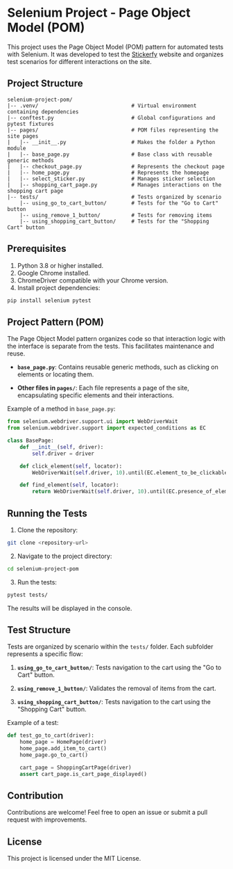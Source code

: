 # Selenium Project - Page Object Model (POM)

This project uses the Page Object Model (POM) pattern for automated tests with Selenium. It was developed to test the [Stickerfy](https://stickerfy.herokuapp.com/) website and organizes test scenarios for different interactions on the site.

## Project Structure

```
selenium-project-pom/
|-- .venv/                              # Virtual environment containing dependencies
|-- conftest.py                         # Global configurations and pytest fixtures
|-- pages/                              # POM files representing the site pages
|   |-- __init__.py                     # Makes the folder a Python module
|   |-- base_page.py                    # Base class with reusable generic methods
|   |-- checkout_page.py                # Represents the checkout page
|   |-- home_page.py                    # Represents the homepage
|   |-- select_sticker.py               # Manages sticker selection
|   |-- shopping_cart_page.py           # Manages interactions on the shopping cart page
|-- tests/                              # Tests organized by scenario
    |-- using_go_to_cart_button/        # Tests for the "Go to Cart" button
    |-- using_remove_1_button/          # Tests for removing items
    |-- using_shopping_cart_button/     # Tests for the "Shopping Cart" button
```

## Prerequisites

1. Python 3.8 or higher installed.
2. Google Chrome installed.
3. ChromeDriver compatible with your Chrome version.
4. Install project dependencies:

```bash
pip install selenium pytest
```

## Project Pattern (POM)

The Page Object Model pattern organizes code so that interaction logic with the interface is separate from the tests. This facilitates maintenance and reuse.

- **`base_page.py`**:
  Contains reusable generic methods, such as clicking on elements or locating them.

- **Other files in `pages/`**:
  Each file represents a page of the site, encapsulating specific elements and their interactions.

Example of a method in `base_page.py`:

```python
from selenium.webdriver.support.ui import WebDriverWait
from selenium.webdriver.support import expected_conditions as EC

class BasePage:
    def __init__(self, driver):
        self.driver = driver

    def click_element(self, locator):
        WebDriverWait(self.driver, 10).until(EC.element_to_be_clickable(locator)).click()

    def find_element(self, locator):
        return WebDriverWait(self.driver, 10).until(EC.presence_of_element_located(locator))
```

## Running the Tests

1. Clone the repository:

```bash
git clone <repository-url>
```

2. Navigate to the project directory:

```bash
cd selenium-project-pom
```

3. Run the tests:

```bash
pytest tests/
```

The results will be displayed in the console.

## Test Structure

Tests are organized by scenario within the `tests/` folder. Each subfolder represents a specific flow:

1. **`using_go_to_cart_button/`**:
   Tests navigation to the cart using the "Go to Cart" button.

2. **`using_remove_1_button/`**:
   Validates the removal of items from the cart.

3. **`using_shopping_cart_button/`**:
   Tests navigation to the cart using the "Shopping Cart" button.

Example of a test:

```python
def test_go_to_cart(driver):
    home_page = HomePage(driver)
    home_page.add_item_to_cart()
    home_page.go_to_cart()

    cart_page = ShoppingCartPage(driver)
    assert cart_page.is_cart_page_displayed()
```

## Contribution

Contributions are welcome! Feel free to open an issue or submit a pull request with improvements.

## License

This project is licensed under the MIT License.